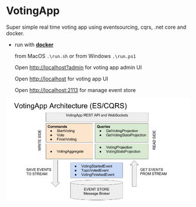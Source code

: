# VotingApp 
Super simple real time voting app using eventsourcing, cqrs, .net core and docker.

* run with [**docker**](https://www.docker.com/products/docker)  
  
  from MacOS ``.\run.sh`` or from Windows ``.\run.ps1``
    
  Open <http://localhost?admin> for voting app admin UI
  
  Open <http://localhost> for voting app UI

  Open <http://localhost:2113> for manage event store

![Voting App Architecture](https://github.com/paulopez78/votingapp/blob/master/docs/VotingAppArchitecture.jpg)
